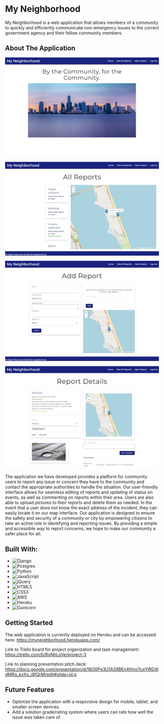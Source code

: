 # My Neighborhood

My Neighborhood is a web application that allows members of a community to quickly and efficiently communicate non-emergency issues to the correct government agency and their fellow community members.

## About The Application

![App home page](./main_app/images/myneighborhood-home.jpg)

![App reports index](./main_app/images/myneighborhood-index.jpg)

![App add report template](./main_app/images/myneighborhood-add.jpg)

![App report detail template](./main_app/images/myneighborhood-details.jpg)

The application we have developed provides a platform for community users to report any issue or concern they have to the community and contact the appropriate authorities to handle the situation. Our user-friendly interface allows for seamless editing of reports and updating of status on events, as well as commenting on reports within their area. Users are also able to upload pictures to their reports and delete them as needed. In the event that a user does not know the exact address of the incident, they can easily locate it on our map interface. Our application is designed to ensure the safety and security of a community or city by empowering citizens to take an active role in identifying and reporting issues. By providing a simple and accessible way to report concerns, we hope to make our community a safer place for all.

## Built With:

* ![Django](https://img.shields.io/badge/django-%23092E20.svg?style=for-the-badge&logo=django&logoColor=white)
* ![Postgres](https://img.shields.io/badge/postgres-%23316192.svg?style=for-the-badge&logo=postgresql&logoColor=white)
* ![Python](https://img.shields.io/badge/python-3670A0?style=for-the-badge&logo=python&logoColor=ffdd54)
* ![JavaScript](https://img.shields.io/badge/javascript-%23323330.svg?style=for-the-badge&logo=javascript&logoColor=%23F7DF1E)
* ![jQuery](https://img.shields.io/badge/jquery-%230769AD.svg?style=for-the-badge&logo=jquery&logoColor=white)
* ![HTML5](https://img.shields.io/badge/html5-%23E34F26.svg?style=for-the-badge&logo=html5&logoColor=white)
* ![CSS3](https://img.shields.io/badge/css3-%231572B6.svg?style=for-the-badge&logo=css3&logoColor=white)
* ![AWS](https://img.shields.io/badge/AWS-%23FF9900.svg?style=for-the-badge&logo=amazon-aws&logoColor=white)
* ![Heroku](https://img.shields.io/badge/heroku-%23430098.svg?style=for-the-badge&logo=heroku&logoColor=white)
* ![Gunicorn](https://img.shields.io/badge/gunicorn-%298729.svg?style=for-the-badge&logo=gunicorn&logoColor=white)

## Getting Started

The web application is currently deployed on Heroku and can be accessed here: https://myneighborhood.herokuapp.com/

Link to Trello board for project organization and task management: https://trello.com/b/RxNhLoVe/project-3

Link to planning presentation pitch deck: https://docs.google.com/presentation/d/18O0Pg3U1A39BEnXHno7cqYlRD4ldMRg_kxXs_i8fQrM/edit#slide=id.p

## Future Features

* Optimize the application with a responsive design for mobile, tablet, and smaller screen devices.
* Add a solution grade/rating system where users can rate how well the issue was taken care of.